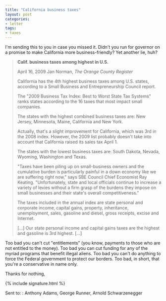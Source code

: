 ```yaml
---
title: "California business taxes"
layout: post
categories:
- letter
tags:
- taxes
---
```


I'm sending this to you in case you missed it. Didn't you run for governor on a promise to make California more business-friendly? Yet another lie, huh?

> **Calif. business taxes among highest in U.S.**
>
> April 16, 2009 Jan Norman, *The Orange County Register*
>
> California has the 4th highest business taxes among U.S. states, according to a Small Business and Entrepreneurship Council report.
>
> The "2009 Business Tax Index: Best to Worst State Tax Systems" ranks states according to the 16 taxes that most impact small companies.
>
> The states with the highest combined business taxes are: New Jersey, Minnesota, Maine, California and New York.
>
> Actually, that's a slight improvement for California, which was 3rd in the 2008 index. However, the 2009 list probably doesn't take into account that California raised its sales tax April 1.
>
> The states with the lowest business taxes are: South Dakota, Nevada, Wyoming, Washington and Texas.
>
> "Taxes have been piling up on small-business owners and the cumulative burden is particularly painful in a down economy like we are suffering right now," says SBE Council Chief Economist Ray Keating. "Unfortunately, state and local officials continue to increase a variety of levies without a firm grasp of the burdens they impose on small businesses and their state's overall competitiveness."
>
> The taxes included in the annual index are state personal and corporate income, capital gains, property, inheritance, unemployment, sales, gasoline and diesel, gross receipts, excise and Internet.
>
> \[...\] Our state personal income and capital gains taxes are the highest and gasoline is 3rd highest. \[...\]

Too bad you can't cut "entitlements" (you know, payments to those who are not entitled to the money). Too bad you can cut funding for any of the myriad programs that benefit illegal aliens. Too bad you can't do anything to force the Federal government to protect our borders. Too bad, in short, that you're a conservative in name only.

Thanks for nothing,

{% include signature.html %}

Sent to:
: Anthony Adams, George Runner, Arnold Schwarzenegger
